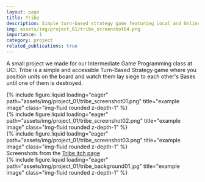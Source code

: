 ```yaml
---
layout: page
title: Tribe
description: Simple turn-based strategy game featuring Local and Online Multiplayer
img: assets/img/project_01/tribe_screenshot04.png
importance: 1
category: project
related_publications: true
---
```


A small project we made for our Intermediate Game Programming class at UCI. Tribe is a simple and accessible Turn-Based Strategy game where you position units on the board and watch them lay siege to each other's Bases until one of them is destroyed.


<div class="row">
    <div class="col-sm mt-3 mt-md-0">
        {% include figure.liquid loading="eager" path="assets/img/project_01/tribe_screenshot01.png" title="example image" class="img-fluid rounded z-depth-1" %}
    </div>
    <div class="col-sm mt-3 mt-md-0">
        {% include figure.liquid loading="eager" path="assets/img/project_01/tribe_screenshot02.png" title="example image" class="img-fluid rounded z-depth-1" %}
    </div>
    <div class="col-sm mt-3 mt-md-0">
        {% include figure.liquid loading="eager" path="assets/img/project_01/tribe_screenshot03.png" title="example image" class="img-fluid rounded z-depth-1" %}
    </div>
</div>
<div class="caption">
    Screenshots from the <a href="https://fergo310.itch.io/tribe">Tribe itch page</a>
</div>
<div class="row">
    <div class="col-sm mt-3 mt-md-0">
        {% include figure.liquid loading="eager" path="assets/img/project_01/tribe_background01.jpg" title="example image" class="img-fluid rounded z-depth-1" %}
    </div>
</div>
